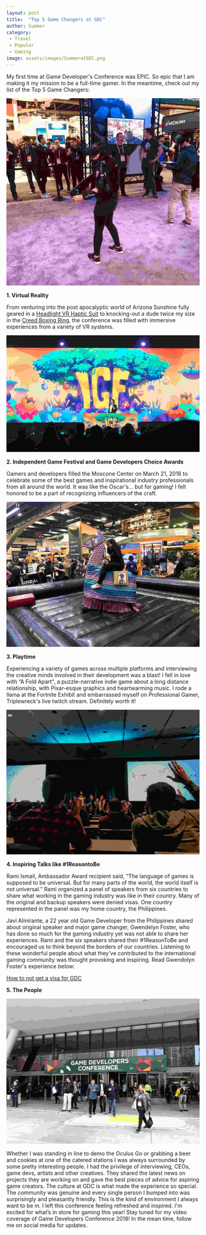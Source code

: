 ```yaml
---
layout: post
title:  "Top 5 Game Changers at GDC"
author: Summer
category:
 - Travel
 - Popular
 - Gaming
image: assets/images/SummeratGDC.png
---
```

My first time at Game Developer's Conference was EPIC. So epic that I am making it my mission to be a full-time gamer. In the meantime, check out my list of the Top 5 Game Changers:

![Summer VR](/assets/images/SummerVR.png)

**1. Virtual Reality**

From venturing into the post apocalyptic world of Arizona Sunshine fully geared in a [Headlight VR Haptic Suit](http://www.hardlightvr.com/) to knocking-out a dude twice my size in the [Creed Boxing Ring](https://survios.com/creed/), the conference was filled with immersive experiences from a variety of VR systems.

![IGDA and IGF fest](/assets/images/SummerIGDA.png)

**2. Independent Game Festival and Game Developers Choice Awards**

Gamers and developers filled the Moscone Center on March 21, 2018 to celebrate some of the best games and inspirational industry professionals from all around the world. It was like the Oscar's... but for gaming! I felt honored to be a part of recognizing influencers of the craft.

![fortnite and summer](/assets/images/SummerFortniteLlama.png)

**3. Playtime**

Experiencing a variety of games across multiple platforms and interviewing the creative minds involved in their development was a blast! I fell in love with “A Fold Apart", a puzzle-narrative indie game about a long distance relationship, with Pixar-esque graphics and heartwarming music. I rode a llama at the Fortnite Exhibit and embarrassed myself on Professional Gamer, Triplewreck's live twitch stream. Definitely worth it!

![1 Reason to Be Talk](/assets/images/Summer1ReasontoBe.png)

**4. Inspiring Talks like #1ReasontoBe**

Rami Ismail, Ambassador Award recipient said, “The language of games is supposed to be universal. But for many parts of the world, the world itself is not universal.” Rami organized a panel of speakers from six countries to share what working in the gaming industry was like in their country. Many of the original and backup speakers were denied visas. One country represented in the panel was my home country, the Philippines.

Javi Almirante, a 22 year old Game Developer from the Philippines shared about original speaker and major game changer, Gwendelyn Foster, who has done so much for the gaming industry yet was not able to share her experiences. Rami and the six speakers shared their #1ReasonToBe and encouraged us to think beyond the borders of our countries. Listening to these wonderful people about what they’ve contributed to the international gaming community was thought provoking and inspiring. Read Gwendolyn Foster's experience below:

[How to not get a visa for GDC](https://www.gamesindustry.biz/articles/2018-03-26-thirdworldproblems-how-to-not-get-a-visa-for-gdc)

**5. The People**

![Image of people at gdc](/assets/images/PeopleatGDC.png)

Whether I was standing in line to demo the Oculus Go or grabbing a beer and cookies at one of the catered stations I was always surrounded by some pretty interesting people. I had the privilege of interviewing, CEOs, game devs, artists and other creatives. They shared the latest news on projects they are working on and gave the best pieces of advice for aspiring game creators. The culture at GDC is what made the experience so special. The community was genuine and every single person I bumped into was surprisingly and pleasantly friendly. This is the kind of environment I always want to be in. 
I left this conference feeling refreshed and inspired. I'm excited for what’s in store for gaming this year! Stay tuned for my video coverage of Game Developers Conference 2018! In the mean time, follow me on social media for updates.
